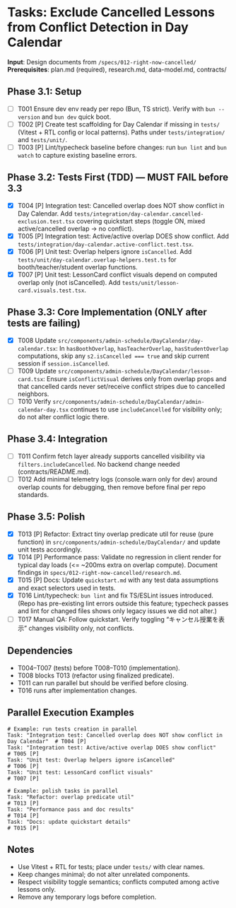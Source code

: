 # Tasks: Exclude Cancelled Lessons from Conflict Detection in Day Calendar

**Input**: Design documents from `/specs/012-right-now-cancelled/`
**Prerequisites**: plan.md (required), research.md, data-model.md, contracts/

## Phase 3.1: Setup
- [ ] T001 Ensure dev env ready per repo (Bun, TS strict). Verify with `bun --version` and `bun dev` quick boot.
- [ ] T002 [P] Create test scaffolding for Day Calendar if missing in `tests/` (Vitest + RTL config or local patterns). Paths under `tests/integration/` and `tests/unit/`.
- [ ] T003 [P] Lint/typecheck baseline before changes: run `bun lint` and `bun watch` to capture existing baseline errors.

## Phase 3.2: Tests First (TDD) — MUST FAIL before 3.3
- [x] T004 [P] Integration test: Cancelled overlap does NOT show conflict in Day Calendar. Add `tests/integration/day-calendar.cancelled-exclusion.test.tsx` covering quickstart steps (toggle ON, mixed active/cancelled overlap → no conflict).
- [x] T005 [P] Integration test: Active/active overlap DOES show conflict. Add `tests/integration/day-calendar.active-conflict.test.tsx`.
- [x] T006 [P] Unit test: Overlap helpers ignore `isCancelled`. Add `tests/unit/day-calendar.overlap-helpers.test.ts` for booth/teacher/student overlap functions.
- [x] T007 [P] Unit test: LessonCard conflict visuals depend on computed overlap only (not isCancelled). Add `tests/unit/lesson-card.visuals.test.tsx`.

## Phase 3.3: Core Implementation (ONLY after tests are failing)
- [x] T008 Update `src/components/admin-schedule/DayCalendar/day-calendar.tsx`: In `hasBoothOverlap`, `hasTeacherOverlap`, `hasStudentOverlap` computations, skip any `s2.isCancelled === true` and skip current session if `session.isCancelled`.
- [ ] T009 Update `src/components/admin-schedule/DayCalendar/lesson-card.tsx`: Ensure `isConflictVisual` derives only from overlap props and that cancelled cards never set/receive conflict stripes due to cancelled neighbors.
- [ ] T010 Verify `src/components/admin-schedule/DayCalendar/admin-calendar-day.tsx` continues to use `includeCancelled` for visibility only; do not alter conflict logic there.

## Phase 3.4: Integration
- [ ] T011 Confirm fetch layer already supports cancelled visibility via `filters.includeCancelled`. No backend change needed (contracts/README.md).
- [ ] T012 Add minimal telemetry logs (console.warn only for dev) around overlap counts for debugging, then remove before final per repo standards.

## Phase 3.5: Polish
- [x] T013 [P] Refactor: Extract tiny overlap predicate util for reuse (pure function) in `src/components/admin-schedule/DayCalendar/` and update unit tests accordingly.
- [x] T014 [P] Performance pass: Validate no regression in client render for typical day loads (<= ~200ms extra on overlap compute). Document findings in `specs/012-right-now-cancelled/research.md`.
- [x] T015 [P] Docs: Update `quickstart.md` with any test data assumptions and exact selectors used in tests.
- [x] T016 Lint/typecheck: `bun lint` and fix TS/ESLint issues introduced. (Repo has pre-existing lint errors outside this feature; typecheck passes and lint for changed files shows only legacy issues we did not alter.)
- [ ] T017 Manual QA: Follow quickstart. Verify toggling “キャンセル授業を表示” changes visibility only, not conflicts.

## Dependencies
- T004–T007 (tests) before T008–T010 (implementation).
- T008 blocks T013 (refactor using finalized predicate).
- T011 can run parallel but should be verified before closing.
- T016 runs after implementation changes.

## Parallel Execution Examples
```
# Example: run tests creation in parallel
Task: "Integration test: Cancelled overlap does NOT show conflict in Day Calendar"  # T004 [P]
Task: "Integration test: Active/active overlap DOES show conflict"                  # T005 [P]
Task: "Unit test: Overlap helpers ignore isCancelled"                              # T006 [P]
Task: "Unit test: LessonCard conflict visuals"                                     # T007 [P]

# Example: polish tasks in parallel
Task: "Refactor: overlap predicate util"                                          # T013 [P]
Task: "Performance pass and doc results"                                          # T014 [P]
Task: "Docs: update quickstart details"                                           # T015 [P]
```

## Notes
- Use Vitest + RTL for tests; place under `tests/` with clear names.
- Keep changes minimal; do not alter unrelated components.
- Respect visibility toggle semantics; conflicts computed among active lessons only.
- Remove any temporary logs before completion.
